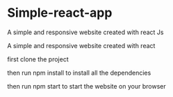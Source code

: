 # Simple-react-app
A simple and responsive website created with react Js

A simple and responsive website created with react

first clone the project

then run npm install to install all the dependencies

then run npm start to start the website on your browser
